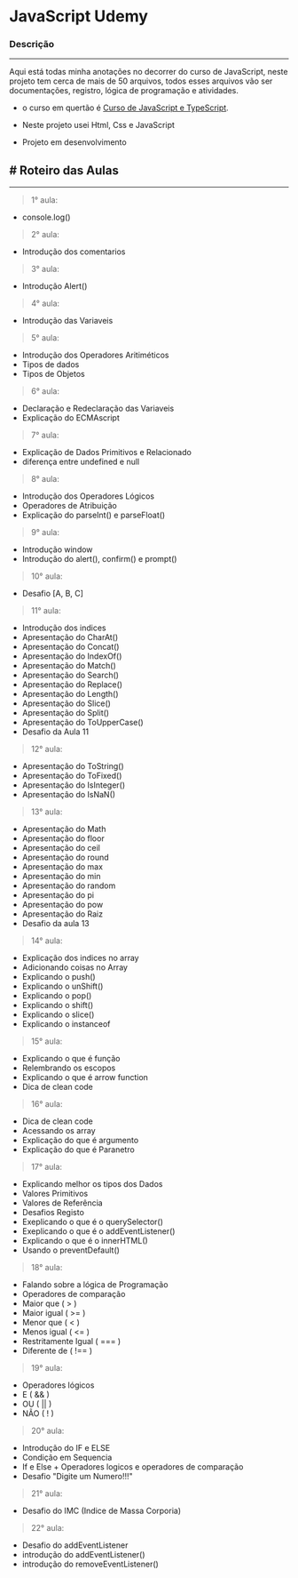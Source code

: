 # JavaScript Udemy

### Descrição
---
Aqui está todas minha anotações no decorrer do curso de JavaScript, neste projeto tem cerca de mais de 50 arquivos, todos esses arquivos vão ser documentações, registro, lógica de programação e atividades. 

- o curso em quertão é [Curso de JavaScript e TypeScript](https://www.udemy.com/course/curso-de-javascript-moderno-do-basico-ao-avancado/). 

- Neste projeto usei Html, Css e JavaScript

- Projeto em desenvolvimento


## # Roteiro das Aulas
---

>1° aula: 
- console.log()

>2° aula: 
- Introdução dos comentarios 

>3° aula: 
- Introdução Alert()

>4° aula: 
- Introdução das Variaveis 

>5° aula: 
- Introdução dos Operadores Aritiméticos 
- Tipos de dados 
- Tipos de Objetos 

>6° aula: 
- Declaração e Redeclaração das Variaveis 
- Explicação do ECMAscript

>7° aula: 
- Explicação de Dados Primitivos e Relacionado 
- diferença entre undefined e null

>8° aula: 
- Introdução dos Operadores Lógicos 
- Operadores de Atribuição 
- Explicação do parseInt() e parseFloat()

>9° aula: 
- Introdução window 
- Introdução do alert(), confirm() e prompt()

>10° aula: 
- Desafio [A, B, C]

>11° aula: 
- Introdução dos indices 
- Apresentação do CharAt()
- Apresentação do Concat()
- Apresentação do IndexOf()
- Apresentação do Match()
- Apresentação do Search()
- Apresentação do Replace()
- Apresentação do Length()
- Apresentação do Slice()
- Apresentação do Split()
- Apresentação do ToUpperCase()
- Desafio da Aula 11

>12° aula: 
- Apresentaçâo do ToString()
- Apresentaçâo do ToFixed()
- Apresentaçâo do IsInteger()
- Apresentaçâo do IsNaN()

>13° aula: 
- Apresentação do Math
- Apresentação do floor
- Apresentação do ceil
- Apresentação do round
- Apresentação do max
- Apresentação do min
- Apresentação do random
- Apresentação do pi
- Apresentação do pow
- Apresentação do Raiz
- Desafio da aula 13

>14° aula:
- Explicação dos indices no array
- Adicionando coisas no Array
- Explicando o push()
- Explicando o unShift()
- Explicando o pop()
- Explicando o shift()
- Explicando o slice()
- Explicando o instanceof

>15° aula:
- Explicando o que é função
- Relembrando os escopos
- Explicando o que é arrow function 
- Dica de clean code

>16° aula: 
- Dica de clean code
- Acessando os array
- Explicação do que é argumento 
- Explicação do que é Paranetro

>17° aula:
- Explicando melhor os tipos dos Dados
- Valores Primitivos
- Valores de Referência 
- Desafios Registo
- Exeplicando o que é o querySelector()
- Exeplicando o que é o addEventListener()
- Explicando o que é o innerHTML()
- Usando o preventDefault()

>18° aula:
- Falando sobre a lógica de Programação
- Operadores de comparação
- Maior que ( > )
- Maior igual ( >= )
- Menor que ( < )
- Menos igual ( <= )
- Restritamente Igual ( === )
- Diferente de ( !== )

>19° aula:
- Operadores lógicos
- E ( && )
- OU ( || )
- NÃO ( ! )

>20° aula:
- Introdução do IF e ELSE
- Condição em Sequencia 
- If e Else + Operadores logicos e operadores de comparação
- Desafio "Digite um Numero!!!"

>21° aula:
- Desafio do IMC (Indice de Massa Corporia)

>22° aula:
- Desafio do addEventListener
- introdução do addEventListener()
- introdução do removeEventListener()
